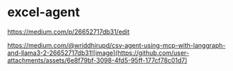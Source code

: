 # excel-agent

https://medium.com/p/26652717db31/edit

https://medium.com/@wriddhirupd/csv-agent-using-mcp-with-langgraph-and-llama3-2-26652717db31![image](https://github.com/user-attachments/assets/6e8f79bf-3098-4fd5-95ff-177cf78c01d7)
